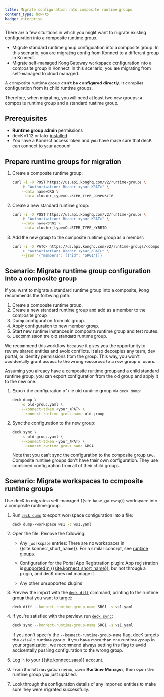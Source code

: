 ```yaml
---
title: Migrate configuration into composite runtime groups
content_type: how-to
badge: enterprise
---
```


There are a few situations in which you might want to migrate existing configuration into a composite runtime group.

* Migrate standard runtime group configuration into a composite group. In this scenario, you are migrating config from Konnect to a different group in Konnect.
* Migrate self-managed Kong Gateway workspace configuration into a composite group in Konnect. In this scenario, you are migrating from self-managed to cloud managed.

A composite runtime group **can't be configured directly**. It compiles configuration from its child runtime groups.

Therefore, when migrating, you will need at least two new groups: a composite runtime group and a standard runtime group.

## Prerequisites

* **Runtime group admin** permissions
* decK v1.12 or later [installed](/deck/latest/installation/)
* You have a Konnect access token and you have made sure that decK can connect to your account

## Prepare runtime groups for migration

1. Create a composite runtime group:

    ```sh
    curl -i -X POST https://us.api.konghq.com/v2/runtime-groups \
        -H "Authorization: Bearer <your_KPAT>" \
        --data name=CRG \
        --data cluster_type=CLUSTER_TYPE_COMPOSITE
    ```

1. Create a new standard runtime group:

    ```sh
    curl -i -X POST https://us.api.konghq.com/v2/runtime-groups \
        -H "Authorization: Bearer <your_KPAT>" \
        --data name=SRG1 \
        --data cluster_type=CLUSTER_TYPE_HYBRID
    ```

1. Add the new group to the composite runtime group as a member:

    ```sh
    curl -i -X PATCH https://us.api.konghq.com/v2/runtime-groups/<composite-group-ID>/composite-memberships/add \
        -H "Authorization: Bearer <your_KPAT>" \
        --json '{"members": [{"id": "SRG1"}]}`
    ```


## Scenario: Migrate runtime group configuration into a composite group

If you want to migrate a standard runtime group into a composite, Kong recommends the following path:

1. Create a composite runtime group.
1. Create a new standard runtime group and add as a member to the composite group.
1. Dump configuration from old group.
1. Apply configuration to new member group.
1. Start new runtime instances in composite runtime group and test routes.
1. Decommission the old standard runtime group.

We recommend this workflow because it gives you the opportunity to review shared entities and avoid conflicts. 
It also decouples any team, dev portal, or identity permissions from the group. This way, you won't accidentally 
grant access to the wrong resources to a new group of users.

Assuming you already have a composite runtime group and a child standard runtime group, you can export configuration from the old group and apply it to the new one.

1. Export the configuration of the old runtime group via `deck dump`:

    ```sh
    deck dump \
        -o old-group.yaml \
        --konnect-token <your_KPAT> \
        --konnect-runtime-group-name old-group
    ```

1. Sync the configuration to the new group:

    ```sh
    deck sync \
        -s old-group.yaml \
        --konnect-token <your_KPAT> \
        --konnect-runtime-group-name SRG1
    ```

    Note that you can't sync the configuration to the composite group `CRG`. Composite runtime groups don't have their own configuration. They use combined configuration from all of their child groups.


## Scenario: Migrate workspaces to composite runtime groups

Use decK to migrate a self-managed {{site.base_gateway}} workspace into a composite runtime group.

1. Run [`deck dump`](/deck/latest/reference/deck_dump/) to export workspace configuration into a file:

    ```sh
    deck dump--workspace ws1 -o ws1.yaml
    ```

1. Open the file. Remove the following:

    * Any `_workspace` entries: There are no workspaces in {{site.konnect_short_name}}. For a similar
    concept, see [runtime groups](/konnect/runtime-manager/runtime-groups/).

    * Configuration for the Portal App Registration plugin: App registration is
    [supported in {{site.konnect_short_name}}](/konnect/dev-portal/applications/application-overview/),
    but not through a plugin, and decK does not manage it.

    * Any other [unsupported plugins](/konnect/compatibility/#plugin-compatibility)

1. Preview the import with the [`deck diff`](/deck/latest/reference/deck_diff/)
command, pointing to the runtime group that you want to target:

    ```sh
    deck diff --konnect-runtime-group-name SRG1 -s ws1.yaml
    ```

1. If you're satisfied with the preview, run [`deck sync`](/deck/latest/reference/deck_sync/):

    ```sh
    deck sync --konnect-runtime-group-name SRG1 -s ws1.yaml
    ```

    If you don't specify the `--konnect-runtime-group-name` flag, decK targets the
    `default` runtime group. If you have more than one runtime group in your
    organization, we recommend always setting this flag to avoid accidentally
    pushing configuration to the wrong group.

1. Log in to your [{{site.konnect_saas}}](http://cloud.konghq.com/login) account.

1. From the left navigation menu, open **Runtime Manager**, then open the runtime group
you just updated.

1. Look through the configuration details of any imported entities to make sure
they were migrated successfully.